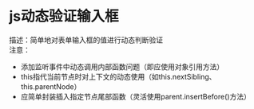 # js动态验证输入框
描述：简单地对表单输入框的值进行动态判断验证  
注意：  
- 添加监听事件中动态调用内部函数问题（即应使用对象引用方法）  
- this指代当前节点时对上下文的动态使用（如this.nextSibling、this.parentNode）  
- 应简单封装插入指定节点尾部函数（灵活使用parent.insertBefore()方法）  